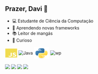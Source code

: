 ## Prazer, Davi 👋
- 💻 Estudante de Ciência da Computação
- 🤖 Aprendendo novas frameworks
- 📚 Leitor de mangás 
- 🧠 Curioso

<div style="display: inline_block">
  <img align="right" alt="" src="">
  <img align="center" alt="Js" height="30" width="40" src="https://raw.githubusercontent.com/devicons/devicon/master/icons/javascript/javascript-plain.svg">
  <img align="center" alt="Java" height="50" width="60" src="https://cdn.jsdelivr.net/gh/devicons/devicon/icons/java/java-original-wordmark.svg">
  <img align="center" alt="Python" height="40" width="50" src="https://raw.githubusercontent.com/devicons/devicon/master/icons/python/python-original.svg">
  <img align="center" alt="wp" height="36" width="45" src="https://cdn.jsdelivr.net/gh/devicons/devicon/icons/wordpress/wordpress-plain.svg">
</div>
<br>
<div> 
  <a href="https://www.instagram.com/davixmns/" target="_blank"><img src="https://img.shields.io/badge/-Instagram-%23E4405F?style=for-the-badge&logo=instagram&logoColor=white" target="_blank"></a>
   <a href="https://www.linkedin.com/in/davi-ximenes-93314a20b/" target="_blank"><img src="https://img.shields.io/badge/-LinkedIn-%230077B5?style=for-the-badge&logo=linkedin&logoColor=white" target="_blank"></a>
  <a href = "mailto:davixmnsl@gmail.com"><img src="https://img.shields.io/badge/Gmail-D14836?style=for-the-badge&logo=gmail&logoColor=white" target="_blank"></a>
  <a href = "https://t.me/davixmns"><img src="https://img.shields.io/badge/Telegram-2CA5E0?style=for-the-badge&logo=telegram&logoColor=white" target="_blank"></a>
 
</div>

